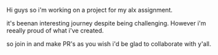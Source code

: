 Hi guys so i'm working on a project for my alx assignment.

it's beenan interesting journey despite being challenging. However i'm reeally proud of what i've created.

so join in and make PR's as you wish i'd be glad to collaborate with y'all.